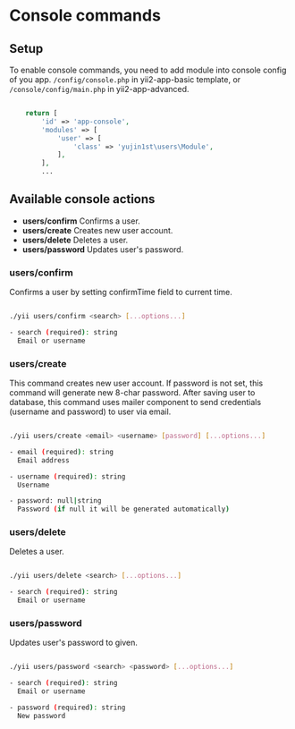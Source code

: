 # Console commands

## Setup
To enable console commands, you need to add module into console config of you app.
`/config/console.php` in yii2-app-basic template, or `/console/config/main.php` in yii2-app-advanced.

```php

    return [
        'id' => 'app-console',
        'modules' => [
            'user' => [
                'class' => 'yujin1st\users\Module',
            ],
        ],
        ...

```

## Available console actions

- **users/confirm** Confirms a user.
- **users/create** Creates new user account.
- **users/delete** Deletes a user.
- **users/password** Updates user's password.

### users/confirm
Confirms a user by setting confirmTime field to current time.

```sh

./yii users/confirm <search> [...options...]

- search (required): string
  Email or username

```

### users/create
This command creates new user account. If password is not set, this command will generate new 8-char password.
After saving user to database, this command uses mailer component to send credentials (username and password) to
user via email.


```sh

./yii users/create <email> <username> [password] [...options...]

- email (required): string
  Email address

- username (required): string
  Username

- password: null|string
  Password (if null it will be generated automatically)

```

### users/delete
Deletes a user.

```sh

./yii users/delete <search> [...options...]

- search (required): string
  Email or username

```

### users/password
Updates user's password to given.

```sh

./yii users/password <search> <password> [...options...]

- search (required): string
  Email or username

- password (required): string
  New password


```
